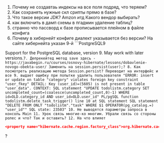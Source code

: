 
1. Почему не создавтаь индексы на все поля подряд, что теряем?
2. Как сохранять нужные скл срипты прямо в базе?
3. Что такое версии JDK? Amzon итд Какого вендор выбирать?
4. как  включить в дамп схемы в пгадмин удаление таблиц?
5. странно что пассворд к базе прописывается плейном в файле конфига
6. Почему в хибернейт конфиге диалект указывается без версии? На сайте хибернейта указан 9-й ```PostgreSQL9

Support for the PostgreSQL database, version 9. May work with later versions.```
7. Депрекейтед метод save здесь - https://javabegin.ru/courses/osnovy-hibernate/lessons/dobavlenie-novogo-obekta-user/ Заменить на session.persist(user);?
8. Как посмотреть реализацию метода Session.persist? Переводит на интерфейс и все
9. выдает ошибку при попытке удалить пользователя "ERROR: insert or update on table "category" violates foreign key constraint "user_fkey" DETAIL: Key (user_id)=(5605) is not present in table "user_data". CONTEXT: SQL statement "UPDATE todolistm.category SET uncompleted_count=(coalesce(uncompleted_count,0)-1) WHERE id=OLD.category_id AND user_id=OLD.user_id" PL/pgSQL function todolistm.delete_task_trigger() line 10 at SQL statement SQL statement "DELETE FROM ONLY "todolistm"."task" WHERE $1 OPERATOR(pg_catalog.=) "user_id"" SQL state: 23503"
10. Не выводятся параметры запроса в консоль Main
11. Урок связь многие-ко многим. Убрали связь со стороны ролес и что? Так и оставить?
12. На что влияет ```
```json
<property name="hibernate.cache.region.factory_class">org.hibernate.cache.jcache.internal.JCacheRegionFactory</property>
```
?